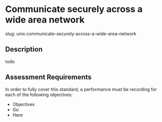 
# Communicate securely across a wide area network

slug: unix.communicate-securely-across-a-wide-area-network

## Description
todo

## Assessment Requirements
In order to fully cover this standard, a performance must be recording for each of the following objectives:

- Objectives
- Go
- Here

          